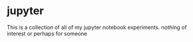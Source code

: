 # jupyter
This is a collection of all of my jupyter notebook experiments.
nothing of interest or perhaps for someone
